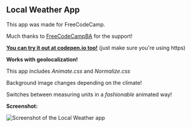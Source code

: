 **Local Weather App**
----------------
This app was made for FreeCodeCamp.

Much thanks to [FreeCodeCampBA](https://freecodecampba.org/) for the support!

[**You can try it out at codepen.io too!**](https://codepen.io/erosilk/full/vgzJKx/) (just make sure you're using https)


**Works with geolocalization!**

This app includes *Animate.css* and *Normalize.css*

Background image changes depending on the climate!

Switches between measuring units in a *fashionable* animated way!

**Screenshot:**

![Screenshot of the Local Weather app](http://i.imgur.com/WJjPZQ6.jpg)
